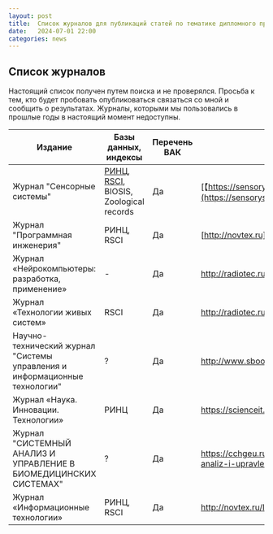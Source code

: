 ```yaml
---
layout: post
title:  Список журналов для публикаций статей по тематике дипломного проектирования.
date:   2024-07-01 22:00
categories: news
---
```


## Список журналов

Настоящий список получен путем поиска и не проверялся. 
Просьба к тем, кто будет пробовать опубликоваться связаться со мной и сообщить о результатах. Журналы, которыми мы пользовались в прошлые годы в настоящий момент недоступны.

|Издание                          |Базы данных, индексы                              |Перечень ВАК| Ссылка|
|---------------------------------|--------------------------------------------------|-|--------------------------------------------------------------------------|
|Журнал "Сенсорные системы"       | [РИНЦ](https://elibrary.ru/title_about.asp?id=8212), [RSCI](https://elibrary.ru/projects/rsci/rsci.pdf), BIOSIS, Zoological records |Да|[【https://sensorysystems.ru】](https://sensorysystems.ru/ru.html)     | 
|Журнал "Программная инженерия"|РИНЦ, RSCI|Да|[http://novtex.ru](http://novtex.ru/prin/rus/index.html)|
|Журнал «Нейрокомпьютеры: разработка, применение»|-|Да|http://radiotec.ru/ru/journal/Neurocomputers|
|Журнал «Технологии живых систем»|RSCI|Да|http://radiotec.ru/ru/journal/Technologies_of_Living_Systems|
|Научно-технический журнал "Системы управления и информационные технологии"|?|Да|http://www.sbook.ru/suit/|
|Журнал «Наука. Инновации. Технологии»|РИНЦ|Да|https://scienceit.elpub.ru/jour|
|Журнал "СИСТЕМНЫЙ АНАЛИЗ И УПРАВЛЕНИЕ В БИОМЕДИЦИНСКИХ СИСТЕМАХ"|?|Да|https://cchgeu.ru/science/nauchnye-izdaniya/sistemnyy-analiz-i-upravlenie-v-biomeditsinskikh-sistemakh/|
|Журнал «Информационные технологии»|РИНЦ, RSCI|Да|http://novtex.ru/IT/|





